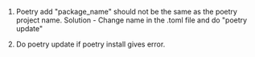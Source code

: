 1. Poetry add "package_name" should not be the same as the poetry project name.
    Solution - Change name in the .toml file and do "poetry update"

2. Do poetry update if poetry install gives error.




